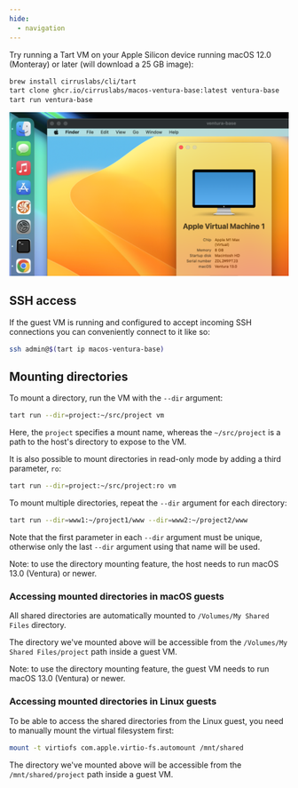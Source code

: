 ```yaml
---
hide:
  - navigation
---
```


Try running a Tart VM on your Apple Silicon device running macOS 12.0 (Monteray) or later (will download a 25 GB image):

```bash
brew install cirruslabs/cli/tart
tart clone ghcr.io/cirruslabs/macos-ventura-base:latest ventura-base
tart run ventura-base
```

<p align="center">
  <img src="https://github.com/cirruslabs/tart/raw/main/Resources/TartScreenshot.png"/>
</p>

## SSH access

If the guest VM is running and configured to accept incoming SSH connections you can conveniently connect to it like so:

```bash
ssh admin@$(tart ip macos-ventura-base)
```

## Mounting directories

To mount a directory, run the VM with the `--dir` argument:

```bash
tart run --dir=project:~/src/project vm
```

Here, the `project` specifies a mount name, whereas the `~/src/project` is a path to the host's directory to expose to the VM.

It is also possible to mount directories in read-only mode by adding a third parameter, `ro`:

```bash
tart run --dir=project:~/src/project:ro vm
```

To mount multiple directories, repeat the `--dir` argument for each directory:

```bash
tart run --dir=www1:~/project1/www --dir=www2:~/project2/www
```

Note that the first parameter in each `--dir` argument must be unique, otherwise only the last `--dir` argument using that name will be used.

Note: to use the directory mounting feature, the host needs to run macOS 13.0 (Ventura) or newer.

### Accessing mounted directories in macOS guests

All shared directories are automatically mounted to `/Volumes/My Shared Files` directory.

The directory we've mounted above will be accessible from the `/Volumes/My Shared Files/project` path inside a guest VM.

Note: to use the directory mounting feature, the guest VM needs to run macOS 13.0 (Ventura) or newer.

### Accessing mounted directories in Linux guests

To be able to access the shared directories from the Linux guest, you need to manually mount the virtual filesystem first:

```bash
mount -t virtiofs com.apple.virtio-fs.automount /mnt/shared
```

The directory we've mounted above will be accessible from the `/mnt/shared/project` path inside a guest VM.

